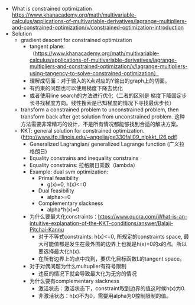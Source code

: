 * What is constrained optimization
https://www.khanacademy.org/math/multivariable-calculus/applications-of-multivariable-derivatives/lagrange-multipliers-and-constrained-optimization/v/constrained-optimization-introduction
* Solution
    * gradient descent for constrained optimization
        * tangent plane:（https://www.khanacademy.org/math/multivariable-calculus/applications-of-multivariable-derivatives/lagrange-multipliers-and-constrained-optimization/v/lagrange-multipliers-using-tangency-to-solve-constrained-optimization） 
         * 理解成切面：对于输入的X点对应的Y输出的graph上的切面。
        * 有约束的问题也可以使用梯度下降去优化
        * 或者使用line search的方法进行优化（二者的区别是 梯度下降固定步长寻找梯度方向。线性搜索是已知梯度的情况下寻找最优步长）
    * transform a constrained problem to unconstrained problem, then transform back after get solution from unconstrained problem. 这种方法需要非常精巧的设计，不是所有情况都能够找到合适的解决方案。
    * KKT: general solution for constrained optimization.(http://www.ifp.illinois.edu/~angelia/ge330fall09_nlpkkt_l26.pdf)
      * Generalized Lagrangian/ generalized Lagrange function (广义拉格朗日)
      * Equality constrains and inequality constrains
      * Equality constrains: 拉格朗日乘数（lambda）
      * Example: dual svm optimization:
          - Primal feasibility
            - g(x)=0, h(x)<=0
          - Dual feasibility
            - alpha>=0
          - Complementary slackness
            - alpha*h(x)=0
      * 为什么要最大化constraints：https://www.quora.com/What-is-an-intuitive-explanation-of-the-KKT-conditions/answer/Balaji-Pitchai-Kannu
          - 对于不等式constraints: h(x)<=0, 所规定的constraints space, 最大可能值都是发生在最外围的边界上也就是h(x)=0的x的点。所以要选择最大化h(x).
          - 在所有边界上的点中找到，要优化目标函数L的tangent space。
      * 对于对偶问题为什么multuplier有符号限制
          - 违反的情况下就会导致最大化为无穷的情况
      * 为什么要有complementary slackness
          - 激活状态：激活状态下，constraint取到边界的值这时候h(x)为0.
          - 非激活状态：h(x)不为0，需要用alpha为0控制限制的值。
